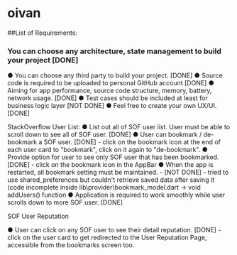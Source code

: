 # oivan

##List of Requirements:
###	You can choose any architecture, state management to build your project [DONE]
●	You can choose any third party to build your project. [DONE]
●	Source code is required to be uploaded to personal GitHub account [DONE]
●	Aiming for app performance, source code structure, memory, battery, network usage. [DONE]
●	Test cases should be included at least for business logic layer [NOT DONE]
●	Feel free to create your own UX/UI. [DONE]

StackOverflow User List:
●	List out all of SOF user list. User must be able to scroll down to see all of SOF user. [DONE]
●	User can bookmark / de-bookmark a SOF user. [DONE] - click on the bookmark icon at the end of each user card to "bookmark", click on it again to "de-bookmark".
●	Provide option for user to see only SOF user that has been bookmarked. [DONE] - click on the bookmark icon in the AppBar
●	When the app is restarted, all bookmark setting must be maintained. - [NOT DONE] - tried to use shared_preferences but couldn't retrieve saved data after saving it (code incomplete inside lib\provider\bookmark_model.dart -> void addUsers() function
●	Application is required to work smoothly while user scrolls down to more SOF user. [DONE]

SOF User Reputation

●	User can click on any SOF user to see their detail reputation. [DONE] - click on the user card to get redirected to the User Reputation Page, accessible from the bookmarks screen too.
